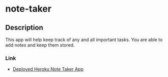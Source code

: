 # note-taker

## Description
This app will help keep track of any and all important tasks. You are able to add notes and keep them stored.

### Link
- [ Deployed Heroku Note Taker App ](https://ismo-note-taker.herokuapp.com/notes)